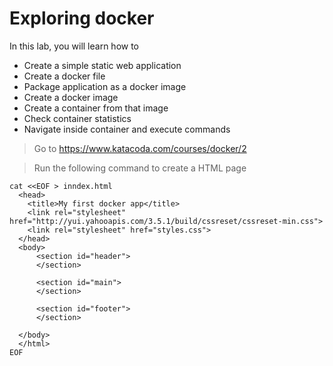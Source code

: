 # Exploring docker
In this lab, you will learn how to 
- Create a simple static web application
- Create a docker file
- Package application as a docker image
- Create a docker image
- Create a container from that image
- Check container statistics
- Navigate inside container and execute commands

> Go to https://www.katacoda.com/courses/docker/2

> Run the following command to create a HTML page
```
cat <<EOF > inndex.html
  <head>
    <title>My first docker app</title>
    <link rel="stylesheet" href="http://yui.yahooapis.com/3.5.1/build/cssreset/cssreset-min.css">    
    <link rel="stylesheet" href="styles.css">
  </head>
  <body>
      <section id="header">
      </section>

      <section id="main">
      </section>

      <section id="footer">
      </section>
      
  </body>
  </html>
EOF
```